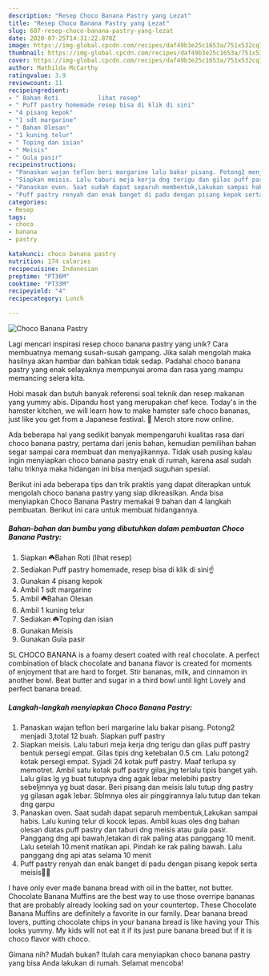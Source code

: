 ```yaml
---
description: "Resep Choco Banana Pastry yang Lezat"
title: "Resep Choco Banana Pastry yang Lezat"
slug: 687-resep-choco-banana-pastry-yang-lezat
date: 2020-07-25T14:31:22.870Z
image: https://img-global.cpcdn.com/recipes/daf49b3e25c1653a/751x532cq70/choco-banana-pastry-foto-resep-utama.jpg
thumbnail: https://img-global.cpcdn.com/recipes/daf49b3e25c1653a/751x532cq70/choco-banana-pastry-foto-resep-utama.jpg
cover: https://img-global.cpcdn.com/recipes/daf49b3e25c1653a/751x532cq70/choco-banana-pastry-foto-resep-utama.jpg
author: Mathilda McCarthy
ratingvalue: 3.9
reviewcount: 11
recipeingredient:
- " Bahan Roti           lihat resep"
- " Puff pastry homemade resep bisa di klik di sini"
- "4 pisang kepok"
- "1 sdt margarine"
- " Bahan Olesan"
- "1 kuning telur"
- " Toping dan isian"
- " Meisis"
- " Gula pasir"
recipeinstructions:
- "Panaskan wajan teflon beri margarine lalu bakar pisang. Potong2 menjadi 3,total 12 buah. Siapkan puff pastry"
- "Siapkan meisis. Lalu taburi meja kerja dng terigu dan gilas puff pastry bentuk persegi empat. Gilas tipis dng ketebalan 0.5 cm. Lalu potong2 kotak persegi empat. Syjadi 24 kotak puff pastry. Maaf terlupa sy memotret. Ambil satu kotak puff pastry gilas,jng terlalu tipis banget yah. Lalu gilas lg yg buat tutupnya dng agak lebar melebihi pastry sebeljmnya yg buat dasar. Beri pisang dan meisis lalu tutup dng pastry yg gilasan agak lebar. Sblmnya oles air pinggirannya lalu tutup dan tekan dng garpu"
- "Panaskan oven. Saat sudah dapat separuh membentuk,Lakukan sampai habis. Lalu kuning telur di kocok lepas. Ambil kuas oles dng bahan olesan diatas puff pastry dan taburi dng meisis atau gula pasir. Panggang dng api bawah,letakan di rak paling atas panggang 10 menit. Lalu setelah 10.menit matikan api. Pindah ke rak paling bawah. Lalu panggang dng api atas selama 10 menit"
- "Puff pastry renyah dan enak banget di padu dengan pisang kepok serta meisis💞😍"
categories:
- Resep
tags:
- choco
- banana
- pastry

katakunci: choco banana pastry 
nutrition: 174 calories
recipecuisine: Indonesian
preptime: "PT36M"
cooktime: "PT33M"
recipeyield: "4"
recipecategory: Lunch

---
```



![Choco Banana Pastry](https://img-global.cpcdn.com/recipes/daf49b3e25c1653a/751x532cq70/choco-banana-pastry-foto-resep-utama.jpg)

Lagi mencari inspirasi resep choco banana pastry yang unik? Cara membuatnya memang susah-susah gampang. Jika salah mengolah maka hasilnya akan hambar dan bahkan tidak sedap. Padahal choco banana pastry yang enak selayaknya mempunyai aroma dan rasa yang mampu memancing selera kita.

Hobi masak dan butuh banyak referensi soal teknik dan resep makanan yang yummy abis. Dipandu host yang merupakan chef kece. Today&#39;s in the hamster kitchen, we will learn how to make hamster safe choco bananas, just like you get from a Japanese festival. 👕 Merch store now online.

Ada beberapa hal yang sedikit banyak mempengaruhi kualitas rasa dari choco banana pastry, pertama dari jenis bahan, kemudian pemilihan bahan segar sampai cara membuat dan menyajikannya. Tidak usah pusing kalau ingin menyiapkan choco banana pastry enak di rumah, karena asal sudah tahu triknya maka hidangan ini bisa menjadi suguhan spesial.


Berikut ini ada beberapa tips dan trik praktis yang dapat diterapkan untuk mengolah choco banana pastry yang siap dikreasikan. Anda bisa menyiapkan Choco Banana Pastry memakai 9 bahan dan 4 langkah pembuatan. Berikut ini cara untuk membuat hidangannya.

<!--inarticleads1-->

##### Bahan-bahan dan bumbu yang dibutuhkan dalam pembuatan Choco Banana Pastry:

1. Siapkan  ☘️Bahan Roti           (lihat resep)
1. Sediakan  Puff pastry homemade, resep bisa di klik di sini☝️
1. Gunakan 4 pisang kepok
1. Ambil 1 sdt margarine
1. Ambil  ☘️Bahan Olesan
1. Ambil 1 kuning telur
1. Sediakan  ☘️Toping dan isian
1. Gunakan  Meisis
1. Gunakan  Gula pasir


SL CHOCO BANANA is a foamy desert coated with real chocolate. A perfect combination of black chocolate and banana flavor is created for moments of enjoyment that are hard to forget. Stir bananas, milk, and cinnamon in another bowl. Beat butter and sugar in a third bowl until light Lovely and perfect banana bread. 

<!--inarticleads2-->

##### Langkah-langkah menyiapkan Choco Banana Pastry:

1. Panaskan wajan teflon beri margarine lalu bakar pisang. Potong2 menjadi 3,total 12 buah. Siapkan puff pastry
1. Siapkan meisis. Lalu taburi meja kerja dng terigu dan gilas puff pastry bentuk persegi empat. Gilas tipis dng ketebalan 0.5 cm. Lalu potong2 kotak persegi empat. Syjadi 24 kotak puff pastry. Maaf terlupa sy memotret. Ambil satu kotak puff pastry gilas,jng terlalu tipis banget yah. Lalu gilas lg yg buat tutupnya dng agak lebar melebihi pastry sebeljmnya yg buat dasar. Beri pisang dan meisis lalu tutup dng pastry yg gilasan agak lebar. Sblmnya oles air pinggirannya lalu tutup dan tekan dng garpu
1. Panaskan oven. Saat sudah dapat separuh membentuk,Lakukan sampai habis. Lalu kuning telur di kocok lepas. Ambil kuas oles dng bahan olesan diatas puff pastry dan taburi dng meisis atau gula pasir. Panggang dng api bawah,letakan di rak paling atas panggang 10 menit. Lalu setelah 10.menit matikan api. Pindah ke rak paling bawah. Lalu panggang dng api atas selama 10 menit
1. Puff pastry renyah dan enak banget di padu dengan pisang kepok serta meisis💞😍


I have only ever made banana bread with oil in the batter, not butter. Chocolate Banana Muffins are the best way to use those overripe bananas that are probably already looking sad on your countertop. These Chocolate Banana Muffins are definitely a favorite in our family. Dear banana bread lovers, putting chocolate chips in your banana bread is like having your This looks yummy. My kids will not eat it if its just pure banana bread but if it is choco flavor with choco. 

Gimana nih? Mudah bukan? Itulah cara menyiapkan choco banana pastry yang bisa Anda lakukan di rumah. Selamat mencoba!
